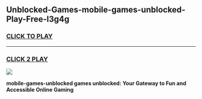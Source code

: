 
## Unblocked-Games-mobile-games-unblocked-Play-Free-l3g4g
<h3>
<a href="https://premium76.site?title=mobile-games-unblocked&ref=18A1">CLICK TO PLAY</a></h3>
<hr>

<h3>
<a href="https://premium76.site?title=mobile-games-unblocked&ref=18A1">CLICK 2 PLAY</a>
  
</h3>

<a href="https://premium76.site?title=mobile-games-unblocked&ref=18A1"><img src="https://clearcache.store/games.png"></a>


**mobile-games-unblocked games unblocked: Your Gateway to Fun and Accessible Online Gaming**
